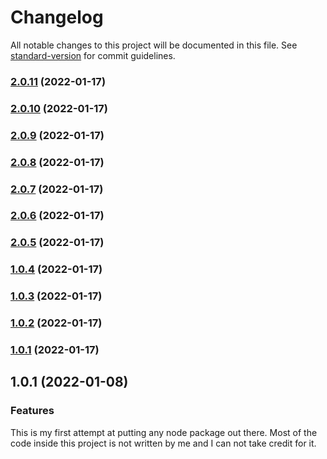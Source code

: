 # Changelog

All notable changes to this project will be documented in this file. See [standard-version](https://github.com/conventional-changelog/standard-version) for commit guidelines.

### [2.0.11](https://github.com/HenrikSandberg/homebridge-millheat/compare/v2.0.10...v2.0.11) (2022-01-17)

### [2.0.10](https://github.com/HenrikSandberg/homebridge-millheat/compare/v2.0.9...v2.0.10) (2022-01-17)

### [2.0.9](https://github.com/HenrikSandberg/homebridge-millheat/compare/v2.0.8...v2.0.9) (2022-01-17)

### [2.0.8](https://github.com/HenrikSandberg/homebridge-millheat/compare/v2.0.7...v2.0.8) (2022-01-17)

### [2.0.7](https://github.com/HenrikSandberg/homebridge-millheat/compare/v2.0.6...v2.0.7) (2022-01-17)

### [2.0.6](https://github.com/HenrikSandberg/homebridge-millheat/compare/v2.0.5...v2.0.6) (2022-01-17)

### [2.0.5](https://github.com/HenrikSandberg/homebridge-millheat/compare/v1.2.0...v2.0.5) (2022-01-17)

### [1.0.4](https://github.com/HenrikSandberg/homebridge-millheat/compare/v1.2.0...v1.0.4) (2022-01-17)

### [1.0.3](https://github.com/HenrikSandberg/homebridge-millheat/compare/v1.2.0...v1.0.3) (2022-01-17)

### [1.0.2](https://github.com/HenrikSandberg/homebridge-millheat/compare/v1.2.0...v1.0.2) (2022-01-17)

### [1.0.1](https://github.com/HenrikSandberg/homebridge-millheat/compare/v1.2.0...v1.0.1) (2022-01-17)

## 1.0.1 (2022-01-08)
### Features

This is my first attempt at putting any node package out there. Most of the code inside this project is not written by me
and I can not take credit for it. 
